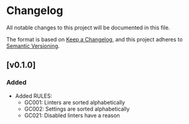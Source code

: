 # Changelog

All notable changes to this project will be documented in this file.

The format is based on [Keep a Changelog](https://keepachangelog.com/en/1.1.0/),
and this project adheres to [Semantic Versioning](https://semver.org/spec/v2.0.0.html).

## [v0.1.0]

### Added

- Added RULES:
  - GC001: Linters are sorted alphabetically
  - GC002: Settings are sorted alphabetically
  - GC021: Disabled linters have a reason
